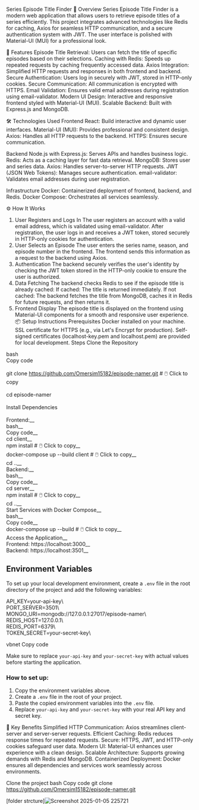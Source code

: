 Series Episode Title Finder
📖 Overview
Series Episode Title Finder is a modern web application that allows users to retrieve episode titles of a series efficiently. This project integrates advanced technologies like Redis for caching, Axios for seamless HTTP communication, and a secure authentication system with JWT. The user interface is polished with Material-UI (MUI) for a professional look.

🚀 Features
Episode Title Retrieval: Users can fetch the title of specific episodes based on their selections.
Caching with Redis: Speeds up repeated requests by caching frequently accessed data.
Axios Integration: Simplified HTTP requests and responses in both frontend and backend.
Secure Authentication: Users log in securely with JWT, stored in HTTP-only cookies.
Secure Communication: All communication is encrypted with HTTPS.
Email Validation: Ensures valid email addresses during registration using email-validator.
Modern UI Design: Interactive and responsive frontend styled with Material-UI (MUI).
Scalable Backend: Built with Express.js and MongoDB.

🛠️ Technologies Used
Frontend
React: Build interactive and dynamic user interfaces.
Material-UI (MUI): Provides professional and consistent design.
Axios: Handles all HTTP requests to the backend.
HTTPS: Ensures secure communication.

Backend
Node.js with Express.js: Serves APIs and handles business logic.
Redis: Acts as a caching layer for fast data retrieval.
MongoDB: Stores user and series data.
Axios: Handles server-to-server HTTP requests.
JWT (JSON Web Tokens): Manages secure authentication.
email-validator: Validates email addresses during user registration.

Infrastructure
Docker: Containerized deployment of frontend, backend, and Redis.
Docker Compose: Orchestrates all services seamlessly.

⚙️ How It Works
1. User Registers and Logs In
The user registers an account with a valid email address, which is validated using email-validator.
After registration, the user logs in and receives a JWT token, stored securely in HTTP-only cookies for authentication.
2. User Selects an Episode
The user enters the series name, season, and episode number in the frontend.
The frontend sends this information as a request to the backend using Axios.
3. Authentication
The backend securely verifies the user's identity by checking the JWT token stored in the HTTP-only cookie to ensure the user is authorized.
4. Data Fetching
The backend checks Redis to see if the episode title is already cached:
If cached: The title is returned immediately.
If not cached: The backend fetches the title from MongoDB, caches it in Redis for future requests, and then returns it.
5. Frontend Display
The episode title is displayed on the frontend using Material-UI components for a smooth and responsive user experience.
📦 Setup Instructions
Prerequisites
Docker installed on your machine.
SSL certificate for HTTPS (e.g., via Let's Encrypt for production).
Self-signed certificates (localhost-key.pem and localhost.pem) are provided for local development.
Steps
Clone the Repository

bash            
Copy code <br>                                                                                                                                                                                                      
git clone https://github.com/Omersim15182/episode-namer.git  # 🖱️ Click to copy <br>                                                                                                                  
cd episode-namer <br>                                                                                                                                                                                         
Install Dependencies  <br>                                                                                                                                                                                   
Frontend:__                                                                                                                                                                                                    
bash__                                                                                                                                                                                                
Copy code__                                                                                                                                                                                                
cd client__                                                                                                                                                                                                
npm install  # 🖱️ Click to copy__                                                                                                                                                                                  
docker-compose up --build client  # 🖱️ Click to copy__                                                                                                                                                             
cd ..__                                                                                                                                                                                                
Backend:__                                                                                                                                                                                                
bash__                                                                                                                                                                                                
Copy code__                                                                                                                                                                                                
cd server__                                                                                                                                                                                                
npm install  # 🖱️ Click to copy__                                                                                                                                                                                  
cd ..__                                                                                                                                                                                                
Start Services with Docker Compose__                                                                                                                                                                               
bash__                                                                                                                                                                                                
Copy code__                                                                                                                                                                                                
docker-compose up --build  # 🖱️ Click to copy__                                                                                                                                                                    
Access the Application__                                                                                                                                                                                              
Frontend: https://localhost:3000__                                                                                                                                                                                    
Backend: https://localhost:3501__

## Environment Variables

To set up your local development environment, create a `.env` file in the root directory of the project and add the following variables:

API_KEY=your-api-key\                                                                                                                                                                                             
PORT_SERVER=3501\                                                                                                                                                                                                   
MONGO_URI=mongodb://127.0.0.1:27017/episode-namer\                                                                                                                                                                 
REDIS_HOST=127.0.0.1\                                                                                                                                                                                           
REDIS_PORT=6379\                                                                                                                                                                                               
TOKEN_SECRET=your-secret-key\                                                                                                                                                               

vbnet
Copy code

Make sure to replace `your-api-key` and `your-secret-key` with actual values before starting the application.

### How to set up:

1. Copy the environment variables above.
2. Create a `.env` file in the root of your project.
3. Paste the copied environment variables into the `.env` file.
4. Replace `your-api-key` and `your-secret-key` with your real API key and secret key.

🌟 Key Benefits
Simplified HTTP Communication: Axios streamlines client-server and server-server requests.
Efficient Caching: Redis reduces response times for repeated requests.
Secure: HTTPS, JWT, and HTTP-only cookies safeguard user data.
Modern UI: Material-UI enhances user experience with a clean design.
Scalable Architecture: Supports growing demands with Redis and MongoDB.
Containerized Deployment: Docker ensures all dependencies and services work seamlessly across environments.

Clone the project
bash
Copy code
git clone https://github.com/Omersim15182/episode-namer.git


[folder strcture]![Screenshot 2025-01-05 225721](https://github.com/user-attachments/assets/f0f62fe6-583e-4a70-a24b-592e5d92150b)

